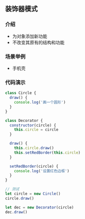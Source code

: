 ## 装饰器模式

### 介绍
- 为对象添加新功能
- 不改变其原有的结构和功能

### 场景举例
- 手机壳

### 代码演示
```javascript
class Circle {
  draw() {
    console.log('画一个圆形')
  }
}

class Decorator {
  constructor(circle) {
    this.circle = circle
  }

  draw() {
    this.circle.draw()
    this.setRedBorder(this.circle)
  }

  setRedBorder(circle) {
    console.log('设置红色边框')
  }
}

// 测试
let circle = new Circle()
circle.draw()

let dec = new Decorator(circle)
dec.draw()
```
